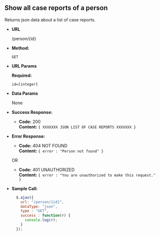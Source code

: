 **Show all case reports of a person**
----
  Returns json data about a list of case reports.

* **URL**

  /person/{id}

* **Method:**

  `GET`
  
*  **URL Params**

   **Required:**
 
   `id=[integer]`

* **Data Params**

  None

* **Success Response:**

  * **Code:** 200 <br />
    **Content:** `{ XXXXXXX JSON LIST OF CASE REPORTS XXXXXXX }`
 
* **Error Response:**

  * **Code:** 404 NOT FOUND <br />
    **Content:** `{ error : "Person not found" }`

  OR

  * **Code:** 401 UNAUTHORIZED <br />
    **Content:** `{ error : "You are unauthorized to make this request." }`

* **Sample Call:**

  ```javascript
    $.ajax({
      url: "/person/{id}",
      dataType: "json",
      type : "GET",
      success : function(r) {
        console.log(r);
      }
    });
  ```
